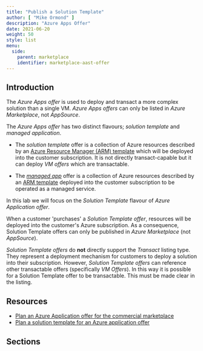 ```yaml
---
title: "Publish a Solution Template"
author: [ "Mike Ormond" ]
description: "Azure Apps Offer"
date: 2021-06-20
weight: 50
style: list
menu:
  side:
    parent: marketplace
    identifier: marketplace-aast-offer
---
```


## Introduction

The *Azure Apps offer* is used to deploy and transact a more complex solution than a single VM. *Azure Apps offers* can only be listed in *Azure Marketplace*, not *AppSource*.

The *Azure Apps offer* has two distinct flavours; *solution template* and *managed application*.

* The *solution template* offer is a collection of Azure resources described by an [Azure Resource Manager (ARM) template](https://docs.microsoft.com/azure/azure-resource-manager/templates/overview) which will be deployed into the customer subscription. It is not directly transact-capable but it can deploy *VM offers* which are transactable.

* The *[managed app](https://docs.microsoft.com/azure/azure-resource-manager/managed-applications/overview)* offer is a collection of Azure resources described by an [ARM template](https://docs.microsoft.com/azure/azure-resource-manager/templates/overview) deployed into the customer subscription to be operated as a managed service.

In this lab we will focus on the *Solution Template* flavour of *Azure Application offer*.

When a customer 'purchases' a *Solution Template offer*, resources will be deployed into the customer's Azure subscription. As a consequence, Solution Template offers can only be published in *Azure Marketplace* (not *AppSource*).

*Solution Template offers* do **not** directly support the *Transact* listing type. They represent a deployment mechanism for customers to deploy a solution into their subscription. However, *Solution Template offers* can reference other transactable offers (specifically *VM Offers*). In this way it is possible for a Solution Template offer to be transactable. This must be made clear in the listing.

## Resources

* [Plan an Azure Application offer for the commercial marketplace](https://docs.microsoft.com/azure/marketplace/plan-azure-application-offer)
* [Plan a solution template for an Azure application offer](https://docs.microsoft.com/azure/marketplace/plan-azure-app-solution-template)

## Sections
